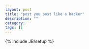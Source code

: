 ```yaml
---
layout: post
title: "post you post like a hacker"
description: ""
category: 
tags: []
---
```

{% include JB/setup %}
